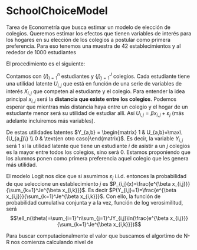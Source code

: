 # SchoolChoiceModel
Tarea de Econometría que busca estimar un modelo de elección de colegios. Queremos estimar los efectos que tienen variables de interés para los hogares en su elección de los colegios a postular como primera preferencia. Para eso tenemos una muestra de 42 establecimientos y al rededor de 1000 estudiantes

El procedimiento es el siguiente:

Contamos con $\{i\}_{i=1}^n$ estudiantes y $\{j\}_{j=1}^J$ colegios. Cada estudiante tiene una utilidad latente $U_{i,j}$ que está en función de una serie de variables de interés $X_{i,j}$ que competen al estudiante y el colegio. Para entender la idea principal $x_{i,j}$ será la **distancia que existe entre los colegios**. Podemos esperar que mientras más distancia haya entre un colegio y el hogar de un estudiante menor será su utilidad de estudiar allí. Así $U_{i,j}=\beta x_{i,j}+\varepsilon_j$ (más adelante incluiremos más variables). 

De estas utilidades latentes $Y_{a,b} = \begin{matrix} 1 & U_{a,b}=\max\{U_{a,j}\} \\ 0 & \text{en otro caso}\end{matrix}$. Es decir, la variable $Y_{i,j}$ será $1$ si la utilidad latente que tiene un estudiante $i$ de asistir a un $j$ colegios es la mayor entre todos los colegios, sino será $0$. Estamos proponiendo que los alumnos ponen como primera preferencia aquel colegio que les genera más utilidad.

El modelo Logit nos dice que si asumimos $\varepsilon_j$ i.i.d. entonces la probabilidad de que seleccione un establecimiento $j$ es $P_{i,j}(x)=\frac{e^{\beta x_{i,j}}}{\sum_{k=1}^Je^{\beta x_{i,k}}}$. Es decir $P(Y_{i,j}=1)=\frac{e^{\beta x_{i,j}}}{\sum_{k=1}^Je^{\beta x_{i,k}}}$. Con ello, la función de probabilidad cumulativa conjunta y a la vez, función de log verosimilitud, será $$\ell_n(\theta)=\sum_{i=1}^n\sum_{j=1}^JY_{i,j}\ln(\frac{e^{\beta x_{i,j}}}{\sum_{k=1}^Je^{\beta x_{i,k}}})$$

Para buscar computacionalmente el valor que buscamos el algortimo de N-R nos comienza calculando nivel de 
